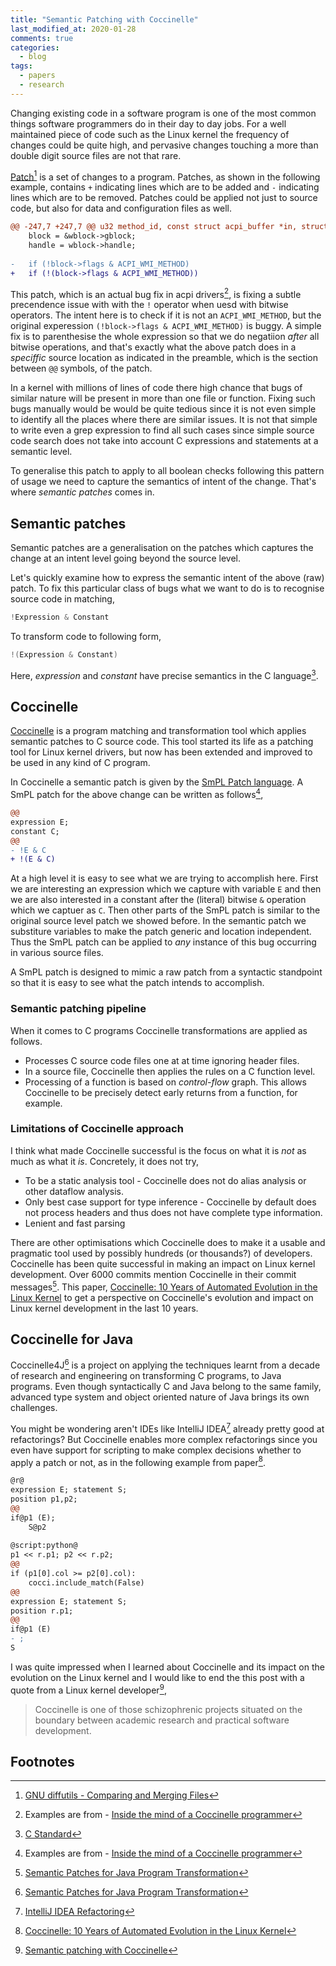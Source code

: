 ```yaml
---
title: "Semantic Patching with Coccinelle"
last_modified_at: 2020-01-28
comments: true
categories:
  - blog
tags:
  - papers
  - research
---
```


Changing existing code in a software program is one of the most common things
software programmers do in their day to day jobs. For a well maintained piece of
code such as the Linux kernel the frequency of changes could be quite high, and
pervasive changes touching a more than double digit source files are not that
rare.

[Patch](https://en.wikipedia.org/wiki/Patch_(computing))[^diffutils] is a set of
changes to a program. Patches, as shown in the following example, contains `+`
indicating lines which are to be added and `-` indicating lines which are to be
removed. Patches could be applied not just to source code, but also for data and
configuration files as well.

```diff
@@ -247,7 +247,7 @@ u32 method_id, const struct acpi_buffer *in, struct acpi_buffer *out)
 	block = &wblock->gblock;
 	handle = wblock->handle;
 
-	if (!block->flags & ACPI_WMI_METHOD)
+	if (!(block->flags & ACPI_WMI_METHOD))
```

This patch, which is an actual bug fix in acpi drivers[^acpi-bug], is fixing a
subtle precendence issue with with the `!` operator when uesd with bitwise
operators. The intent here is to check if it is not an `ACPI_WMI_METHOD`, but
the original experession `(!block->flags & ACPI_WMI_METHOD)` is buggy. A simple
fix is to parenthesise the whole expression so that we do negatiion _after_ all
bitwise operations, and that's exactly what the above patch does in a
_speciffic_ source location as indicated in the preamble, which is the section
between `@@` symbols, of the patch.

In a kernel with millions of lines of code there high chance that bugs of
similar nature will be present in more than one file or function. Fixing such
bugs manually would be would be quite tedious since it is not even simple to
identify all the places where there are similar issues. It is not that simple to
write even a grep expression to find all such cases since simple source code
search does not take into account C expressions and statements at a semantic
level.

To generalise this patch to apply to all boolean checks following this pattern
of usage we need to capture the semantics of intent of the change. That's where
_semantic patches_ comes in.

## Semantic patches

Semantic patches are a generalisation on the patches which captures the change
at an intent level going beyond the source level. 

Let's quickly examine how to express the semantic intent of the above (raw)
patch. To fix this particular class of bugs what we want to do is to recognise
source code in matching,

```c
!Expression & Constant
```

To transform code to following form,
```c
!(Expression & Constant)
```

Here, _expression_ and _constant_ have precise semantics in the C language[^c-standard].

## Coccinelle

[Coccinelle](http://coccinelle.lip6.fr/) is a program matching and
transformation tool which applies semantic patches to C source code. This tool
started its life as a patching tool for Linux kernel drivers, but now has been
extended and improved to be used in any kind of C program.

In Coccinelle a semantic patch is given by the [SmPL Patch
language](https://web.imt-atlantique.fr/x-info/coccinelle/docs/index.html). A
SmPL patch for the above change can be written as follows[^acpi-bug],

```diff
@@
expression E;
constant C;
@@
- !E & C
+ !(E & C)
```

At a high level it is easy to see what we are trying to accomplish here. First
we are interesting an expression which we capture with variable `E` and then we
are also interested in a constant after the (literal) bitwise `&` operation
which we captuer as `C`. Then other parts of the SmPL patch is similar to the
original source level patch we showed before. In the semantic patch we
substiture variables to make the patch generic and location independent. Thus
the SmPL patch can be applied to _any_ instance of this bug occurring in various
source files.

A SmPL patch is designed to mimic a raw patch from a syntactic standpoint so
that it is easy to see what the patch intends to accomplish.

### Semantic patching pipeline

When it comes to C programs Coccinelle transformations are applied as follows.

- Processes C source code files one at at time ignoring header files.
- In a source file, Coccinelle then applies the rules on a C function level.
- Processing of a function is based on _control-flow_ graph. This allows
  Coccinelle to be precisely detect early returns from a function, for example.

### Limitations of Coccinelle approach

I think what made Coccinelle successful is the focus on what it is *not* as much
as what it _is_. Concretely, it does not try, 
- To be a static analysis tool - Coccinelle does not do alias analysis or other dataflow analysis.
- Only best case support for type inference - Coccinelle by default does not
  process headers and thus does not have complete type information.
- Lenient and fast parsing

There are other optimisations which Coccinelle does to make it a usable and
pragmatic tool used by possibly hundreds (or thousands?) of developers.
Coccinelle has been quite successful in making an impact on Linux kernel
development. Over 6000 commits mention Coccinelle in their commit
messages[^coccinelle-java]. This paper, [Coccinelle: 10 Years of Automated
Evolution in the Linux Kernel](https://hal.inria.fr/hal-01853271/document) to
get a perspective on Coccinelle's evolution and impact on Linux kernel
development in the last 10 years.

## Coccinelle for Java

Coccinelle4J[^coccinelle-java] is a project on applying the techniques learnt
from a decade of research and engineering on transforming C programs, to Java
programs. Even though syntactically C and Java belong to the same family,
advanced type system and object oriented nature of Java brings its own
challenges.

You might be wondering aren't IDEs like IntelliJ IDEA[^idea-refactoring] already
pretty good at refactorings? But Coccinelle enables more complex refactorings
since you even have support for scripting to make complex decisions whether to
apply a patch or not, as in the following example from paper[^coccinelle-10-years].

```diff
@r@
expression E; statement S;
position p1,p2;
@@
if@p1 (E);
	S@p2
	
@script:python@
p1 << r.p1; p2 << r.p2;
@@
if (p1[0].col >= p2[0].col):
 	cocci.include_match(False)
@@
expression E; statement S;
position r.p1;
@@
if@p1 (E)
- ;
S
```

I was quite impressed when I learned about Coccinelle and its impact on the
evolution on the Linux kernel and I would like to end the this post with a quote
from a Linux kernel developer[^coccinelle-lwn],

> Coccinelle is one of those schizophrenic projects situated on the boundary between academic research and practical software development.

## Footnotes

[^diffutils]: [GNU diffutils - Comparing and Merging Files](https://www.gnu.org/software/diffutils/manual/)
[^acpi-bug]: Examples are from - [Inside the mind of a Coccinelle programmer](https://lwn.net/Articles/698724/)
[^c-standard]: [C Standard](http://www.iso-9899.info/wiki/The_Standard)
[^coccinelle]: Main citation for Coccinelle
[^coccinelle-10-years]: [Coccinelle: 10 Years of Automated Evolution in the Linux Kernel](https://hal.inria.fr/hal-01853271/document)
[^coccinelle-java]: [Semantic Patches for Java Program Transformation](https://drops.dagstuhl.de/opus/volltexte/2019/10814/pdf/LIPIcs-ECOOP-2019-22.pdf)
[^coccinelle-lwn]: [Semantic patching with Coccinelle](https://lwn.net/Articles/315686/)
[^idea-refactoring]: [IntelliJ IDEA Refactoring](https://www.jetbrains.com/help/idea/refactoring-source-code.html)
